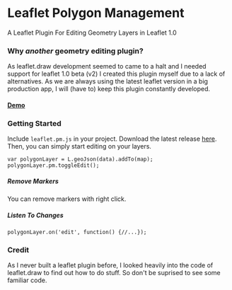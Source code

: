 # Leaflet Polygon Management
A Leaflet Plugin For Editing Geometry Layers in Leaflet 1.0

### Why *another* geometry editing plugin?
As leaflet.draw development seemed to came to a halt and I needed support for leaflet 1.0 beta (v2) I created this plugin myself due to a lack of alternatives.
As we are always using the latest leaflet version in a big production app, I will (have to) keep this plugin constantly developed.

#### [Demo](http://leaflet.pm.kaumgeschlafen.com/demo)

### Getting Started
Include `leaflet.pm.js` in your project. Download the latest release [here](https://github.com/codeofsumit/leaflet.pm/releases).
Then, you can simply start editing on your layers.
```
var polygonLayer = L.geoJson(data).addTo(map);
polygonLayer.pm.toggleEdit();
```

##### Remove Markers
You can remove markers with right click.

##### Listen To Changes
`polygonLayer.on('edit', function() {//...});`

### Credit
As I never built a leaflet plugin before, I looked heavily into the code of leaflet.draw to find out how to do stuff. So don't be suprised to see some familiar code.
